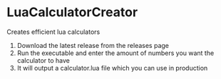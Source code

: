 # LuaCalculatorCreator
Creates efficient lua calculators

1. Download the latest release from the releases page
2. Run the executable and enter the amount of numbers you want the calculator to have
3. It will output a calculator.lua file which you can use in production
